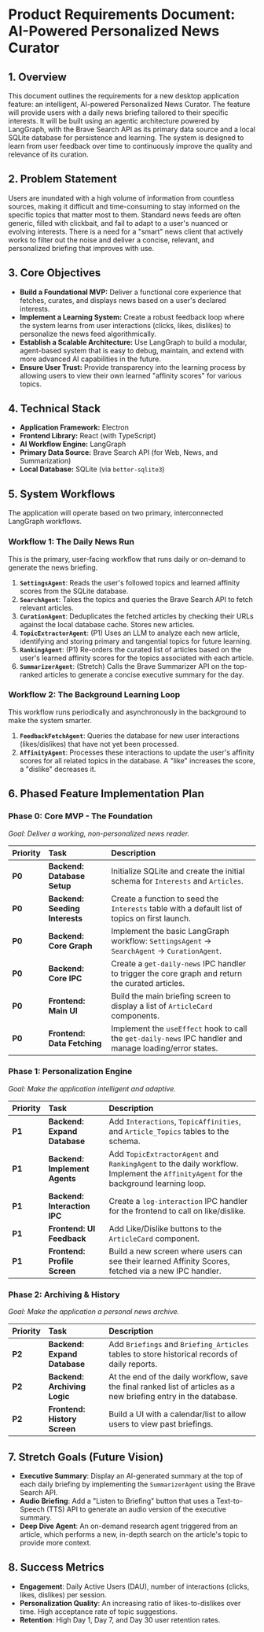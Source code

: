 # Product Requirements Document: AI-Powered Personalized News Curator

## 1. Overview

This document outlines the requirements for a new desktop application feature: an intelligent, AI-powered Personalized News Curator. The feature will provide users with a daily news briefing tailored to their specific interests. It will be built using an agentic architecture powered by LangGraph, with the Brave Search API as its primary data source and a local SQLite database for persistence and learning. The system is designed to learn from user feedback over time to continuously improve the quality and relevance of its curation.

## 2. Problem Statement

Users are inundated with a high volume of information from countless sources, making it difficult and time-consuming to stay informed on the specific topics that matter most to them. Standard news feeds are often generic, filled with clickbait, and fail to adapt to a user's nuanced or evolving interests. There is a need for a "smart" news client that actively works to filter out the noise and deliver a concise, relevant, and personalized briefing that improves with use.

## 3. Core Objectives

*   **Build a Foundational MVP:** Deliver a functional core experience that fetches, curates, and displays news based on a user's declared interests.
*   **Implement a Learning System:** Create a robust feedback loop where the system learns from user interactions (clicks, likes, dislikes) to personalize the news feed algorithmically.
*   **Establish a Scalable Architecture:** Use LangGraph to build a modular, agent-based system that is easy to debug, maintain, and extend with more advanced AI capabilities in the future.
*   **Ensure User Trust:** Provide transparency into the learning process by allowing users to view their own learned "affinity scores" for various topics.

## 4. Technical Stack

*   **Application Framework:** Electron
*   **Frontend Library:** React (with TypeScript)
*   **AI Workflow Engine:** LangGraph
*   **Primary Data Source:** Brave Search API (for Web, News, and Summarization)
*   **Local Database:** SQLite (via `better-sqlite3`)

## 5. System Workflows

The application will operate based on two primary, interconnected LangGraph workflows.

### Workflow 1: The Daily News Run

This is the primary, user-facing workflow that runs daily or on-demand to generate the news briefing.

1.  **`SettingsAgent`**: Reads the user's followed topics and learned affinity scores from the SQLite database.
2.  **`SearchAgent`**: Takes the topics and queries the Brave Search API to fetch relevant articles.
3.  **`CurationAgent`**: Deduplicates the fetched articles by checking their URLs against the local database cache. Stores new articles.
4.  **`TopicExtractorAgent`**: (P1) Uses an LLM to analyze each new article, identifying and storing primary and tangential topics for future learning.
5.  **`RankingAgent`**: (P1) Re-orders the curated list of articles based on the user's learned affinity scores for the topics associated with each article.
6.  **`SummarizerAgent`**: (Stretch) Calls the Brave Summarizer API on the top-ranked articles to generate a concise executive summary for the day.

### Workflow 2: The Background Learning Loop

This workflow runs periodically and asynchronously in the background to make the system smarter.

1.  **`FeedbackFetchAgent`**: Queries the database for new user interactions (likes/dislikes) that have not yet been processed.
2.  **`AffinityAgent`**: Processes these interactions to update the user's affinity scores for all related topics in the database. A "like" increases the score, a "dislike" decreases it.

## 6. Phased Feature Implementation Plan

### Phase 0: Core MVP - The Foundation

*Goal: Deliver a working, non-personalized news reader.*

| Priority | Task | Description |
| :--- | :--- | :--- |
| **P0** | **Backend: Database Setup** | Initialize SQLite and create the initial schema for `Interests` and `Articles`. |
| **P0** | **Backend: Seeding Interests** | Create a function to seed the `Interests` table with a default list of topics on first launch. |
| **P0** | **Backend: Core Graph** | Implement the basic LangGraph workflow: `SettingsAgent` -> `SearchAgent` -> `CurationAgent`. |
| **P0** | **Backend: Core IPC** | Create a `get-daily-news` IPC handler to trigger the core graph and return the curated articles. |
| **P0** | **Frontend: Main UI** | Build the main briefing screen to display a list of `ArticleCard` components. |
| **P0** | **Frontend: Data Fetching** | Implement the `useEffect` hook to call the `get-daily-news` IPC handler and manage loading/error states. |

### Phase 1: Personalization Engine

*Goal: Make the application intelligent and adaptive.*

| Priority | Task | Description |
| :--- | :--- | :--- |
| **P1** | **Backend: Expand Database** | Add `Interactions`, `TopicAffinities`, and `Article_Topics` tables to the schema. |
| **P1** | **Backend: Implement Agents** | Add `TopicExtractorAgent` and `RankingAgent` to the daily workflow. Implement the `AffinityAgent` for the background learning loop. |
| **P1** | **Backend: Interaction IPC** | Create a `log-interaction` IPC handler for the frontend to call on like/dislike. |
| **P1** | **Frontend: UI Feedback** | Add Like/Dislike buttons to the `ArticleCard` component. |
| **P1** | **Frontend: Profile Screen** | Build a new screen where users can see their learned Affinity Scores, fetched via a new IPC handler. |

### Phase 2: Archiving & History

*Goal: Make the application a personal news archive.*

| Priority | Task | Description |
| :--- | :--- | :--- |
| **P2** | **Backend: Expand Database** | Add `Briefings` and `Briefing_Articles` tables to store historical records of daily reports. |
| **P2** | **Backend: Archiving Logic** | At the end of the daily workflow, save the final ranked list of articles as a new briefing entry in the database. |
| **P2** | **Frontend: History Screen** | Build a UI with a calendar/list to allow users to view past briefings. |

## 7. Stretch Goals (Future Vision)

*   **Executive Summary**: Display an AI-generated summary at the top of each daily briefing by implementing the `SummarizerAgent` using the Brave Search API.
*   **Audio Briefing**: Add a "Listen to Briefing" button that uses a Text-to-Speech (TTS) API to generate an audio version of the executive summary.
*   **Deep Dive Agent**: An on-demand research agent triggered from an article, which performs a new, in-depth search on the article's topic to provide more context.

## 8. Success Metrics

*   **Engagement**: Daily Active Users (DAU), number of interactions (clicks, likes, dislikes) per session.
*   **Personalization Quality**: An increasing ratio of likes-to-dislikes over time. High acceptance rate of topic suggestions.
*   **Retention**: High Day 1, Day 7, and Day 30 user retention rates. 